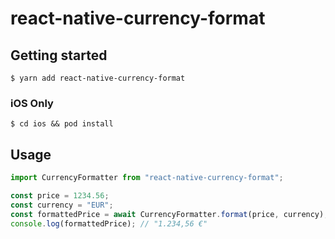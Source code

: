 # react-native-currency-format

## Getting started

`$ yarn add react-native-currency-format`

### iOS Only

`$ cd ios && pod install`

## Usage

```javascript
import CurrencyFormatter from "react-native-currency-format";

const price = 1234.56;
const currency = "EUR";
const formattedPrice = await CurrencyFormatter.format(price, currency);
console.log(formattedPrice); // "1.234,56 €"
```
